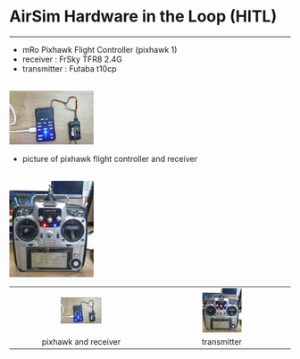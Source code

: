 # AirSim Hardware in the Loop (HITL)

---
- mRo Pixhawk Flight Controller (pixhawk 1)
- receiver : FrSky TFR8 2.4G
- transmitter : Futaba t10cp

<br>

<img src="https://github.com/Zong-Xi/AirSim-Hardware-in-the-Loop/blob/master/picture/20210220_125103.jpg" width=30% />

- picture of pixhawk flight controller and receiver

<br>

<img src="https://github.com/Zong-Xi/AirSim-Hardware-in-the-Loop/blob/master/picture/20210220_125113.jpg" width=30% />


<table>
    <tr>
        <td ><center><img src="https://github.com/Zong-Xi/AirSim-Hardware-in-the-Loop/blob/master/picture/20210220_125103.jpg" width=30% ></center></td>
        <td ><center><img src="https://github.com/Zong-Xi/AirSim-Hardware-in-the-Loop/blob/master/picture/20210220_125113.jpg" width=30% ></center></td>
    </tr>
    <tr>
        <td><center>pixhawk and receiver</center></td>
        <td><center>transmitter</center></td>
    </tr>
</table>
